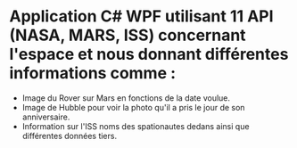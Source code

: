 # Application C# WPF utilisant 11 API (NASA, MARS, ISS) concernant l'espace et nous donnant différentes informations comme :
- Image du Rover sur Mars en fonctions de la date voulue.
- Image de Hubble pour voir la photo qu'il a pris le jour de son anniversaire.
- Information sur l'ISS noms des spationautes dedans ainsi que différentes données tiers.

